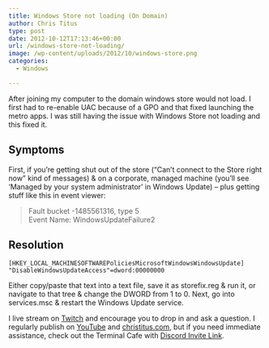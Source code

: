 ```yaml
---
title: Windows Store not loading (On Domain)
author: Chris Titus
type: post
date: 2012-10-12T17:13:46+00:00
url: /windows-store-not-loading/
image: /wp-content/uploads/2012/10/windows-store.png
categories:
  - Windows

---
```

After joining my computer to the domain windows store would not load. I first had to re-enable UAC because of a GPO and that fixed launching the metro apps. I was still having the issue with Windows Store not loading and this fixed it.<!--more-->

## Symptoms

First, if you’re getting shut out of the store (“Can’t connect to the Store right now” kind of messages) & on a corporate, managed machine (you’ll see ‘Managed by your system administrator’ in Windows Update) – plus getting stuff like this in event viewer:

>Fault bucket -1485561316, type 5  
>Event Name: WindowsUpdateFailure2

## Resolution

```
[HKEY_LOCAL_MACHINESOFTWAREPoliciesMicrosoftWindowsWindowsUpdate]
"DisableWindowsUpdateAccess"=dword:00000000
```

Either copy/paste that text into a text file, save it as storefix.reg & run it, or navigate to that tree & change the DWORD from 1 to 0. Next, go into services.msc & restart the Windows Update service.

I live stream on [Twitch][1] and encourage you to drop in and ask a question. I regularly publish on [YouTube][2] and [christitus.com][3], but if you need immediate assistance, check out the Terminal Cafe with [Discord Invite Link][4].

 [1]: https://twitch.tv/christitustech
 [2]: https://www.youtube.com/c/ChrisTitusTech
 [3]: https://christitus.com/
 [4]: https://christitus.com/discord
